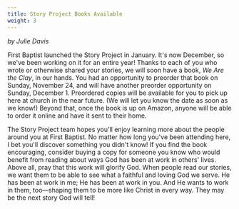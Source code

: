 ```yaml
---
title: Story Project Books Available
weight: 3
---
```


*by Julie Davis*  












First Baptist launched the Story Project in January. It's now December, so we've been working on it for an entire year! Thanks to each of you who wrote or otherwise shared your stories, we will soon have a book, *We Are the Clay*, in our hands. You had an opportunity to preorder that book on Sunday, November 24, and will have another preorder opportunity on Sunday, December 1. Preordered copies will be available for you to pick up here at church in the near future. (We will let you know the date as soon as we know!) Beyond that, once the book is up on Amazon, anyone will be able to order it online and have it sent to their home.   








The Story Project team hopes you'll enjoy learning more about the people around you at First Baptist. No matter how long you've been attending here, I bet you'll discover something you didn't know! If you find the book encouraging, consider buying a copy for someone you know who would benefit from reading about ways God has been at work in others' lives. Above all, pray that this work will glorify God. When people read our stories, we want them to be able to see what a faithful and loving God we serve. He has been at work in me; He has been at work in you. And He wants to work in them, too—shaping them to be more like Christ in every way. They may be the next story God will tell!